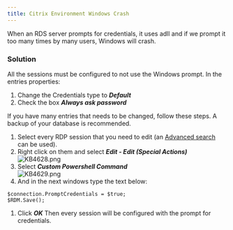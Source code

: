 ```yaml
---
title: Citrix Environment Windows Crash
---
```

When an RDS server prompts for credentials, it uses adll and if we prompt it too many times by many users, Windows will crash.
### Solution
All the sessions must be configured to not use the Windows prompt. In the entries properties:
1. Change the Credentials type to ***Default***
1. Check the box ***Always ask password***  

If you have many entries that needs to be changed, follow these steps. A backup of your database is recommended.

1. Select every RDP session that you need to edit (an [Advanced search](https://helprdm.devolutions.net/advanced_search.htm) can be used).
1. Right click on them and select ***Edit - Edit (Special Actions)***  
![KB4628.png](/img/en/kb/KB4628.png)
1. Select ***Custom Powershell Command***  
![KB4629.png](/img/en/kb/KB4629.png)
1. And in the next windows type the text below:  

`$connection.PromptCredentials = $true;`  
`$RDM.Save();`
1. Click ***OK*** Then every session will be configured with the prompt for credentials.
